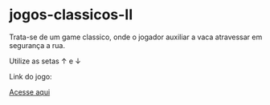 # jogos-classicos-II

Trata-se de um game classico, onde o jogador auxiliar a vaca atravessar em segurança a rua.

Utilize as setas ↑ e ↓ 

Link do jogo: <p><a href="https://andreneery.github.io/jogos-classicos-II/" target="_blank">Acesse aqui</a></p>
